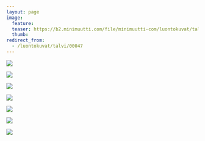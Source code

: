 ```yaml
---
layout: page
image:
  feature:
  teaser: https://b2.minimuutti.com/file/minimuutti-com/luontokuvat/talvi/3/DS43961-245px.jpg
  thumb:
redirect_from:
  - /luontokuvat/talvi/00047
---
```


![](https://b2.minimuutti.com/file/minimuutti-com/luontokuvat/talvi/3/DS43954-800px.jpg)

![](https://b2.minimuutti.com/file/minimuutti-com/luontokuvat/talvi/3/DS43961-800px.jpg)

![](https://b2.minimuutti.com/file/minimuutti-com/luontokuvat/talvi/3/DS43963-800px.jpg)

![](https://b2.minimuutti.com/file/minimuutti-com/luontokuvat/talvi/3/DS43848-800px.jpg)

![](https://b2.minimuutti.com/file/minimuutti-com/luontokuvat/talvi/3/DS43860-800px.jpg)

![](https://b2.minimuutti.com/file/minimuutti-com/luontokuvat/talvi/3/DS43861-800px.jpg)

![](https://b2.minimuutti.com/file/minimuutti-com/luontokuvat/talvi/3/DS43855-800px.jpg)
